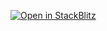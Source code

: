[![Open in StackBlitz](https://developer.stackblitz.com/img/open_in_stackblitz.svg)](https://stackblitz.com/github/dutterbutter/zksync-sdk/tree/main/examples/viem/ui-examples/deposits)
